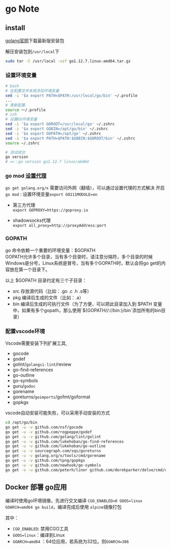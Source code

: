 # go Note

## install

[golang官网](https://golang.google.cn/dl/)下载最新版安装包

解压安装包到`/usr/local`下

```sh
sudo tar -C /usr/local -xzf go1.12.7.linux-amd64.tar.gz
```

### 设置环境变量  

```sh
# bash
# 在配置文件末尾添加环境变量
sed -i '$a export PATH=$PATH:/usr/local/go/bin' ~/.profile
...
# 更新配置
source ～/.profile
# zsh
# 设置GO环境变量
sed -i '$a export GOROOT=/usr/local/go' ~/.zshrc
sed -i '$a export GOBIN=/opt/go/bin' ~/.zshrc
sed -i '$a export GOPATH=/opt/go' ~/.zshrc
sed -i '$a export PATH=$PATH:$GOBIN:$GOROOT/bin' ~/.zshrc
source ~/.zshrc

# 测试成功
go version
# =>：go version go1.12.7 linux/amd64
```

### go mod [设置代理](https://shockerli.net/post/go-get-golang-org-x-solution/)

`go get golang.org/x` 需要访问外网（翻墙），可以通过设置代理的方式解决
开启`go mod` : 设置环境变量`export GO111MODULE=on`

- 第三方代理  
  `export GOPROXY=https://goproxy.io`

- shadowsocks代理  
  `export all_proxy=http://proxyAddress:port`

### GOPATH

go 命令依赖一个重要的环境变量：$GOPATH  
GOPATH允许多个目录，当有多个目录时，请注意分隔符，多个目录的时候Windows是分号，Linux系统是冒号，当有多个GOPATH时，默认会将go get的内容放在第一个目录下。

以上 $GOPATH 目录约定有三个子目录：

- src 存放源代码（比如：.go .c .h .s等）
- pkg 编译后生成的文件（比如：.a）
- bin 编译后生成的可执行文件（为了方便，可以把此目录加入到 $PATH 变量中，如果有多个gopath，那么使用`${GOPATH//://bin:}/bin`添加所有的bin目录）

### 配置vscode环境

Vscode需要安装下列扩展工具,

- gocode
- godef
- golint/`golangci-lint`/review
- go-find-references
- go-outline
- go-symbols
- guru/`godoc`
- gorename
- goreturns/`goimports`/gofmt/goformat
- gopkgs

vscode自动安装可能失败，可以采用手动安装的方式

```sh
cd /opt/go/bin
go get -u -v github.com/nsf/gocode
go get -u -v github.com/rogpeppe/godef
go get -u -v github.com/golang/lint/golint
go get -u -v github.com/lukehoban/go-find-references
go get -u -v github.com/lukehoban/go-outline
go get -u -v sourcegraph.com/sqs/goreturns
go get -u -v golang.org/x/tools/cmd/gorename
go get -u -v github.com/tpng/gopkgs
go get -u -v github.com/newhook/go-symbols
go get -v -u github.com/peterh/liner github.com/derekparker/delve/cmd/dlv
```

## Docker 部署 go应用

编译时使用go环境镜像，先进行交叉编译 `CGO_ENABLED=0 GOOS=linux GOARCH=amd64 go build`，编译完成后使用 `alpine`镜像打包

其中：

- `CGO_ENABLED`: 禁用CGO工具
- `GOOS=linux`：编译到Linux
- `GOARCH=amd64` ：64位应用，若系统为32位。则`GOARCH=386`